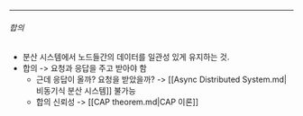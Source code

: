 --- 
###### 합의
- 분산 시스템에서 노드들간의 데이터를 일관성 있게 유지하는 것. 
- 합의 -> 요청과 응답을 주고 받아야 함
	- 근데 응답이 올까? 요청을 받았을까? -> [[Async Distributed System.md| 비동기식 분산 시스템]] 불가능
	- 합의 신뢰성 -> [[CAP theorem.md|CAP 이론]]